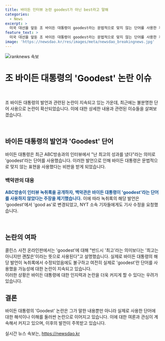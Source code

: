 ```yaml
---
title: 바이든 인터뷰 논란 goodest가 아닌 best라고 말해
categories:
  - News
excerpt: >
  미국 대선을 앞둔 조 바이든 대통령이 goodest라는 문법적으로 맞지 않는 단어를 사용한 후, 논란이 일고 있다. 이는 바이든 대통령에 대한 인지력 논란 가운데 또 다른 논란을 불러일으킬 수 있음을 시사한다. 바이든 선거 캠프는 해당 발언을 보도한 언론사에 수정을 요청했으며, ABC방송은 녹취록을 수정했지만 NYT는 여전히 해당 발언의 해석이 불분명하다고 지적했다. (출처: AP)
feature_text: >
  미국 대선을 앞둔 조 바이든 대통령이 goodest라는 문법적으로 맞지 않는 단어를 사용한 후, 논란이 일고 있다. 이는 바이든 대통령에 대한 인지력 논란 가운데 또 다른 논란을 불러일으킬 수 있음을 시사한다. 바이든 선거 캠프는 해당 발언을 보도한 언론사에 수정을 요청했으며, ABC방송은 녹취록을 수정했지만 NYT는 여전히 해당 발언의 해석이 불분명하다고 지적했다. (출처: AP)
image: 'https://newsdao.kr/res/images/meta/newsdao_breakingnews.jpg'
---
```


<p><img src="https://newsdao.kr/res/images/meta/newsdao_breakingnews.jpg" alt="ranknews 속보" /></p>

<h1>조 바이든 대통령의 'Goodest' 논란 이슈</h1>

<p data-ke-size="size16">&nbsp;</p>

<p>조 바이든 대통령의 발언과 관련된 논란이 지속되고 있는 가운데, 최근에는 불분명한 단어 사용으로 논란이 확산되었습니다. 이에 대한 상세한 내용과 관련된 이슈들을 살펴보겠습니다.</p>

<p data-ke-size="size16">&nbsp;</p>

<h2 data-ke-size="size26">바이든 대통령의 발언과 'Goodest' 단어</h2>

<p>바이든 대통령은 최근 ABC방송과의 인터뷰에서 "난 최고의 성과를 냈다"라는 의미로 'goodest'라는 단어를 사용했습니다. 이러한 발언으로 인해 바이든 대통령은 문법적으로 맞지 않는 표현을 사용했다는 비판을 받게 되었습니다. 
<br></p>

<h3>백악관의 대응</h3>

<p><b><span style="color: #1a5490;">ABC방송이 인터뷰 녹취록을 공개하자, 백악관은 바이든 대통령이 'goodest'라는 단어를 사용하지 않았다는 주장을 제기했습니다.</span></b> 이에 따라 녹취록의 해당 발언은 'goodest'에서 'good as'로 변경되었고, NYT 소속 기자들에게도 기사 수정을 요청했습니다.</p>

<p data-ke-size="size16">&nbsp;</p>

<h2 data-ke-size="size26">논란의 여파</h2>

<p>콜린스 사전 온라인판에서는 'goodest'에 대해 "반드시 '최고'라는 의미보다는 '최고는 아니지만 괜찮은'이라는 뜻으로 사용된다"고 설명했습니다. 실제로 바이든 대통령의 해당 발언이 녹취록에서 수정되었음에도 불구하고 여전히 실제로 'goodest'란 단어를 사용했을 가능성에 대한 논란이 지속되고 있습니다.
<br>
이러한 상황은 바이든 대통령에 대한 인지력과 논란을 더욱 커지게 할 수 있다는 우려가 있습니다.</p>

<p data-ke-size="size16"></p>

<h2 data-ke-size="size26">결론</h2>

<p>바이든 대통령의 'Goodest' 논란은 그가 말한 내용뿐만 아니라 실제로 사용한 단어에 대한 해석이나 이해를 둘러싼 논란으로 이어지고 있습니다. 이에 대한 여론과 관심이 계속해서 커지고 있으며, 이후의 발전이 주목받고 있습니다.</p>

<p data-ke-size="size16"></p>
실시간 뉴스 속보는, <a href="https://newsdao.kr" rel="dofollow">https://newsdao.kr</a>


